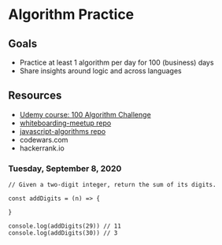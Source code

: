 # Algorithm Practice

## Goals

- Practice at least 1 algorithm per day for 100 (business) days
- Share insights around logic and across languages

## Resources

- [Udemy course: 100 Algorithm Challenge](https://www.udemy.com/course/100-algorithms-challenge/learn/lecture/10510502?start=0#overview)
- [whiteboarding-meetup repo](https://git.generalassemb.ly/eloisebarrow/whiteboarding-meetup/blob/master/algorithms.md)
- [javascript-algorithms repo](https://github.com/trekhleb/javascript-algorithms#data-structures)
- codewars.com
- hackerrank.io

### Tuesday, September 8, 2020

```
// Given a two-digit integer, return the sum of its digits.

const addDigits = (n) => {

}

console.log(addDigits(29)) // 11
console.log(addDigits(30)) // 3 
```